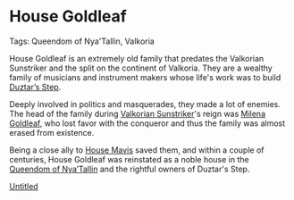 # House Goldleaf

Tags: Queendom of Nya'Tallin, Valkoria

House Goldleaf is an extremely old family that predates the Valkorian Sunstriker and the split on the continent of Valkoria. They are a wealthy family of musicians and instrument makers whose life's work was to build [Duztar’s Step](Duztar%E2%80%99s%20Step%20186ea4cd71c447149950d98abcc3fc92.md).

Deeply involved in politics and masquerades, they made a lot of enemies. The head of the family during [Valkorian Sunstriker](Valkorian%20Sunstriker%20022238d5c0024e84a1aa88a05af19c06.md)'s reign was [Milena Goldleaf](Milena%20Goldleaf%20a8fb20aa07314eafb1a906c1cb0a9e8b.md), who lost favor with the conqueror and thus the family was almost erased from existence.

Being a close ally to [House Mavis](House%20Mavis%20328ee681854044d490cbd4510b8719f6.md) saved them, and within a couple of centuries, House Goldleaf was reinstated as a noble house in the [Queendom of Nya’Tallin](Queendom%20of%20Nya%E2%80%99Tallin%20cd93d0f7f358493288358dfc3baef5b6.md) and the rightful owners of Duztar's Step.

[Untitled](Untitled%20a0c87206212f4244951bcc5d6545461c.csv)